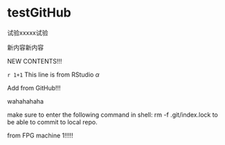 # testGitHub


试验xxxxx试验

新内容新内容

NEW CONTENTS!!!

`r 1+1` This line is from RStudio $\alpha$

Add from GitHub!!!

wahahahaha

make sure to enter the following command in shell: rm -f .git/index.lock to be able to commit to local repo. 

from FPG machine 1!!!!!